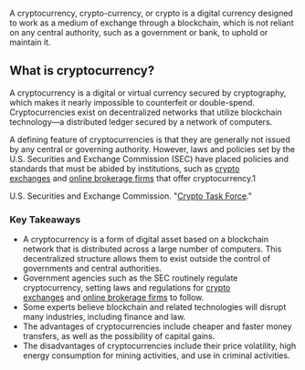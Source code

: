 
A cryptocurrency, crypto-currency, or crypto is a digital currency designed to work as a medium of exchange through a blockchain, which is not reliant on any central authority, such as a government or bank, to uphold or maintain it.

## What is cryptocurrency?

A cryptocurrency is a digital or virtual currency secured by cryptography, which makes it nearly impossible to counterfeit or double-spend. Cryptocurrencies exist on decentralized networks that utilize blockchain technology—a distributed ledger secured by a network of computers.

A defining feature of cryptocurrencies is that they are generally not issued by any central or governing authority. However, laws and policies set by the U.S. Securities and Exchange Commission (SEC) have placed policies and standards that must be abided by institutions, such as [crypto exchanges](https://www.investopedia.com/best-crypto-exchanges-5071855) and [online brokerage firms](https://www.investopedia.com/best-online-brokers-4587872) that offer cryptocurrency.1

U.S. Securities and Exchange Commission. "[Crypto Task Force](https://www.sec.gov/about/crypto-task-force)."

### Key Takeaways

- A cryptocurrency is a form of digital asset based on a blockchain network that is distributed across a large number of computers. This decentralized structure allows them to exist outside the control of governments and central authorities.
- Government agencies such as the SEC routinely regulate cryptocurrency, setting laws and regulations for [crypto exchanges](https://www.investopedia.com/best-crypto-exchanges-5071855) and [online brokerage firms](https://www.investopedia.com/best-online-brokers-4587872) to follow.
- Some experts believe blockchain and related technologies will disrupt many industries, including finance and law.
- The advantages of cryptocurrencies include cheaper and faster money transfers, as well as the possibility of capital gains.
- The disadvantages of cryptocurrencies include their price volatility, high energy consumption for mining activities, and use in criminal activities.